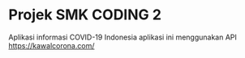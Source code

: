 # Projek SMK CODING 2
Aplikasi informasi COVID-19 Indonesia
aplikasi ini menggunakan API https://kawalcorona.com/
